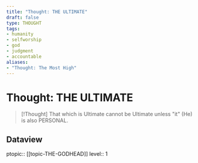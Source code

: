```yaml
---
title: "Thought: THE ULTIMATE"
draft: false
type: THOUGHT
tags:
- humanity
- selfworship
- god
- judgment
- accountable
aliases:
- "Thought: The Most High"
---
```

# Thought: THE ULTIMATE
> [!Thought]
> That which is Ultimate cannot be Ultimate unless "it" (He) is also PERSONAL.

## Dataview
ptopic:: [[topic-THE-GODHEAD]]
level:: 1
